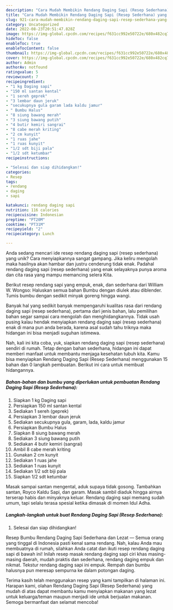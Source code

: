 ```yaml
---
description: "Cara Mudah Membikin Rendang Daging Sapi (Resep Sederhana) yang Lezat Sekali"
title: "Cara Mudah Membikin Rendang Daging Sapi (Resep Sederhana) yang Lezat Sekali"
slug: 921-cara-mudah-membikin-rendang-daging-sapi-resep-sederhana-yang-lezat-sekali
category: Uncategorized
date: 2022-08-23T20:51:47.828Z
image: https://img-global.cpcdn.com/recipes/f631cc992e50722e/680x482cq70/rendang-daging-sapi-resep-sederhana-foto-resep-utama.jpg
hideToc: false
enableToc: true
enableTocContent: false
thumbnail: https://img-global.cpcdn.com/recipes/f631cc992e50722e/680x482cq70/rendang-daging-sapi-resep-sederhana-foto-resep-utama.jpg
cover: https://img-global.cpcdn.com/recipes/f631cc992e50722e/680x482cq70/rendang-daging-sapi-resep-sederhana-foto-resep-utama.jpg
author: Admin
authorAv: notfound
ratingvalue: 5
reviewcount: 7
recipeingredient:
- "1 kg Daging sapi"
- "150 ml santan kental"
- "1 sereh geprek"
- "3 lembar daun jeruk"
- "secukupnya gula garam lada kaldu jamur"
- " Bumbu Halus"
- "8 siung bawang merah"
- "3 siung bawang putih"
- "4 butir kemiri sangrai"
- "8 cabe merah kriting"
- "2 cm kunyit"
- "1 ruas jahe"
- "1 ruas kunyit"
- "1/2 sdt biji pala"
- "1/2 sdt ketumbar"
recipeinstructions:

- "Selesai dan siap dihidangkan!"
categories:
- Resep
tags:
- rendang
- daging
- sapi

katakunci: rendang daging sapi 
nutrition: 116 calories
recipecuisine: Indonesian
preptime: "PT20M"
cooktime: "PT31M"
recipeyield: "2"
recipecategory: Lunch

---
```





Anda sedang mencari ide resep rendang daging sapi (resep sederhana) yang unik? Cara menyiapkannya sangat gampang. Jika keliru mengolah maka hasilnya akan hambar dan justru cenderung tidak enak. Padahal rendang daging sapi (resep sederhana) yang enak selayaknya punya aroma dan cita rasa yang mampu memancing selera Kita.





Berikut resep rendang sapi yang empuk, enak, dan sederhana dari William W. Wongso: Haluskan semua bahan Bumbu dengan diulek atau diblender. Tumis bumbu dengan sedikit minyak goreng hingga wangi.

Banyak hal yang sedikit banyak mempengaruhi kualitas rasa dari rendang daging sapi (resep sederhana), pertama dari jenis bahan, lalu pemilihan bahan segar sampai cara mengolah dan menghidangkannya. Tidak usah pusing kalau hendak menyiapkan rendang daging sapi (resep sederhana) enak di mana pun anda berada, karena asal sudah tahu triknya maka hidangan ini bisa menjadi suguhan istimewa.






Nah, kali ini kita coba, yuk, siapkan rendang daging sapi (resep sederhana) sendiri di rumah. Tetap dengan bahan sederhana, hidangan ini dapat memberi manfaat untuk membantu menjaga kesehatan tubuh kita. Kamu bisa menyiapkan Rendang Daging Sapi (Resep Sederhana) menggunakan 15 bahan dan 0 langkah pembuatan. Berikut ini cara untuk membuat hidangannya.

<!--inarticleads1-->

##### Bahan-bahan dan bumbu yang diperlukan untuk pembuatan Rendang Daging Sapi (Resep Sederhana):

1. Siapkan 1 kg Daging sapi
1. Persiapkan 150 ml santan kental
1. Sediakan 1 sereh (geprek)
1. Persiapkan 3 lembar daun jeruk
1. Sediakan secukupnya gula, garam, lada, kaldu jamur
1. Persiapkan  Bumbu Halus
1. Siapkan 8 siung bawang merah
1. Sediakan 3 siung bawang putih
1. Sediakan 4 butir kemiri (sangrai)
1. Ambil 8 cabe merah kriting
1. Gunakan 2 cm kunyit
1. Sediakan 1 ruas jahe
1. Sediakan 1 ruas kunyit
1. Sediakan 1/2 sdt biji pala
1. Siapkan 1/2 sdt ketumbar


Masak sampai santan mengental, aduk supaya tidak gosong. Tambahkan santan, Royco Kaldu Sapi, dan garam. Masak sambil diaduk hingga airnya terserap habis dan minyaknya keluar. Rendang daging sapi memang sudah umum, tapi selalu terasa spesial ketika dimasak di momen Idul Adha. 

<!--inarticleads2-->

##### Langkah-langkah untuk buat Rendang Daging Sapi (Resep Sederhana):


1. Selesai dan siap dihidangkan!

Resep Bumbu Rendang Daging Sapi Sederhana dan Lezat — Semua orang yang tinggal di Indonesia pasti kenal sama rendang. Nah, kalau Anda mau membuatnya di rumah, silahkan Anda catat dan ikuti resep rendang daging sapi di bawah ini! Inilah resep masak rendang daging sapi ciri khas masing-masing daerah, mudah praktis dan sederhana, rendang daging empuk dan nikmat. Tekstur rendang daging sapi ini empuk. Rempah dan bumbu halusnya pun meresap sempurna ke dalam potongan daging. 

Terima kasih telah menggunakan resep yang kami tampilkan di halaman ini. Harapan kami, olahan Rendang Daging Sapi (Resep Sederhana) yang mudah di atas dapat membantu kamu menyiapkan makanan yang lezat untuk keluarga/teman maupun menjadi ide untuk berjualan makanan. Semoga bermanfaat dan selamat mencoba!
